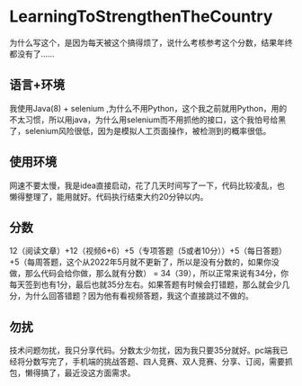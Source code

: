 # LearningToStrengthenTheCountry
为什么写这个，是因为每天被这个搞得烦了，说什么考核参考这个分数，结果年终都没有了……
## 语言+环境
我使用Java(8) + selenium ,为什么不用Python，这个我之前就用Python，用的不太习惯，所以用java，为什么用selenium而不用抓他的接口，这个我怕号给黑了，selenium风险很低，因为是模拟人工页面操作，被检测到的概率很低。
## 使用环境
网速不要太慢，我是idea直接启动，花了几天时间写了一下，代码比较凌乱，也懒得整理了，能用就好。代码执行结束大约20分钟以内。
## 分数
12（阅读文章）+12（视频6+6）+5（专项答题（5或者10分））+5（每日答题）+5（每周答题，这个从2022年5月就不更新了，所以是没有分数的，如果你没做，那么代码会给你做，那么就有分数） = 34（39），所以正常来说有34分，你每天签到也有1分，最后也就35分左右。如果答题有时候会打错题，那么就会少几分，为什么回答错题？因为他有看视频答题，我这个直接跳过不做的。
## 勿扰
技术问题勿扰，我只分享代码。分数太少勿扰，因为我只要35分就好。pc端我已经将分数写完了，手机端的挑战答题、四人竞赛、双人竞赛、分享、订阅，需要抓包，懒得搞了，最近没这方面需求。
